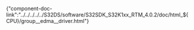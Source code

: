 {"component-doc-link":"../../../../../S32DS/software/S32SDK_S32K1xx_RTM_4.0.2/doc/html_${CPU}/group__edma__driver.html"}
